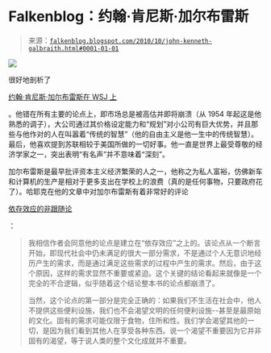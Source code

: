 <!--yml

分类：未分类

日期：2024 年 05 月 12 日 21:19:53

-->

# Falkenblog：约翰·肯尼斯·加尔布雷斯

> 来源：[`falkenblog.blogspot.com/2010/10/john-kenneth-galbraith.html#0001-01-01`](http://falkenblog.blogspot.com/2010/10/john-kenneth-galbraith.html#0001-01-01)

![](https://blogger.googleusercontent.com/img/b/R29vZ2xl/AVvXsEgB5dSTC7byfdP_Ggldc-mmG7IuyjQaqHa6fQs54wOH9o0mxbGtbMxhNQ2tmxP4WcLqTlsVmujz_2npGbOZoj8ISfZShO7M_cJLifQar8THwOyBTs2Oz0hzWxitCBCGXfPEH_526w/s1600/galbraith.jpg)

很好地剖析了

[约翰·肯尼斯·加尔布雷斯在 WSJ 上](http://online.wsj.com/article/SB10001424052748703556604575501883282762648.html)

。他错在所有主要的论点上，即市场总是被高估并即将崩溃（从 1954 年起这是他熟悉的调子），大公司通过其价格设定能力和“规划”对小公司有巨大优势，并且那些与他作对的人在叫嚣着“传统的智慧”（他的自由主义是他一生中的传统智慧）。最后，他喜欢提到苏联相较于美国所做的一切好事。他一直是世界上最受尊敬的经济学家之一，突出表明“有名声”并不意味着“深刻”。

加尔布雷斯是最早批评资本主义经济繁荣的人之一，他称之为私人富裕，仿佛新车和计算机的生产是相对于更多支出在学校上的浪费（真的是任何事物，只要政府花了）。哈耶克在他的文章中对加尔布雷斯有着非常好的评论

[依存效应的非跟随论](http://mises.org/etexts/HayNonseq.pdf)

：

> 我相信作者会同意他的论点是建立在“依存效应”之上的。该论点从一个断言开始，即现代社会中仍未满足的很大一部分需求，不是通过个人无意识地经历产生的需求，而是通过满足这些需求的过程中产生的需求。然后，由于这个原因，这样的需求显然不重要或紧迫。这个关键的结论看起来就像是一个完全的不合逻辑，似乎随着这个结论整本书的论点都崩溃了。
> 
> 当然，这个论点的第一部分是完全正确的：如果我们不生活在社会中，他人不提供这些便利设施，我们也不会渴望文明的任何便利设施--甚至是最原始的文化。固有的需求可能仅限于食物，住所和性。我们学会渴望其他的一切，是因为我们看到其他人在享受各种东西。说一个渴望不重要因为它并非固有的渴望，等于说人类的整个文化成就并不重要。
